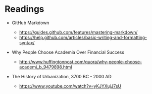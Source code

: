 # Readings

* GitHub Markdown
  * https://guides.github.com/features/mastering-markdown/
  * https://help.github.com/articles/basic-writing-and-formatting-syntax/

* Why People Choose Academia Over Financial Success
  * http://www.huffingtonpost.com/quora/why-people-choose-academi_b_9479898.html

* The History of Urbanization, 3700 BC - 2000 AD
  * https://www.youtube.com/watch?v=yKJYXujJ7sU
